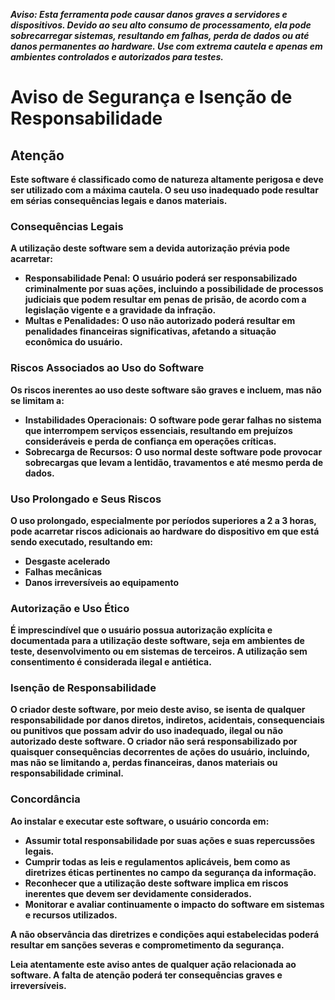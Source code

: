 **_Aviso: Esta ferramenta pode causar danos graves a servidores e dispositivos. Devido ao seu alto consumo de processamento, ela pode sobrecarregar sistemas, resultando em falhas, perda de dados ou até danos permanentes ao hardware. Use com extrema cautela e apenas em ambientes controlados e autorizados para testes._**

# Aviso de Segurança e Isenção de Responsabilidade

## Atenção

**Este software é classificado como de natureza altamente perigosa e deve ser utilizado com a máxima cautela. O seu uso inadequado pode resultar em sérias consequências legais e danos materiais.**

### Consequências Legais

**A utilização deste software sem a devida autorização prévia pode acarretar:**

- **Responsabilidade Penal:** **O usuário poderá ser responsabilizado criminalmente por suas ações, incluindo a possibilidade de processos judiciais que podem resultar em penas de prisão, de acordo com a legislação vigente e a gravidade da infração.**
- **Multas e Penalidades:** **O uso não autorizado poderá resultar em penalidades financeiras significativas, afetando a situação econômica do usuário.**

### Riscos Associados ao Uso do Software

**Os riscos inerentes ao uso deste software são graves e incluem, mas não se limitam a:**

- **Instabilidades Operacionais:** **O software pode gerar falhas no sistema que interrompem serviços essenciais, resultando em prejuízos consideráveis e perda de confiança em operações críticas.**
- **Sobrecarga de Recursos:** **O uso normal deste software pode provocar sobrecargas que levam a lentidão, travamentos e até mesmo perda de dados.**

### Uso Prolongado e Seus Riscos

**O uso prolongado, especialmente por períodos superiores a 2 a 3 horas, pode acarretar riscos adicionais ao hardware do dispositivo em que está sendo executado, resultando em:**

- **Desgaste acelerado**
- **Falhas mecânicas**
- **Danos irreversíveis ao equipamento**

### Autorização e Uso Ético

**É imprescindível que o usuário possua autorização explícita e documentada para a utilização deste software, seja em ambientes de teste, desenvolvimento ou em sistemas de terceiros. A utilização sem consentimento é considerada ilegal e antiética.**

### Isenção de Responsabilidade

**O criador deste software, por meio deste aviso, se isenta de qualquer responsabilidade por danos diretos, indiretos, acidentais, consequenciais ou punitivos que possam advir do uso inadequado, ilegal ou não autorizado deste software. O criador não será responsabilizado por quaisquer consequências decorrentes de ações do usuário, incluindo, mas não se limitando a, perdas financeiras, danos materiais ou responsabilidade criminal.**

### Concordância

**Ao instalar e executar este software, o usuário concorda em:**

- **Assumir total responsabilidade por suas ações e suas repercussões legais.**
- **Cumprir todas as leis e regulamentos aplicáveis, bem como as diretrizes éticas pertinentes no campo da segurança da informação.**
- **Reconhecer que a utilização deste software implica em riscos inerentes que devem ser devidamente considerados.**
- **Monitorar e avaliar continuamente o impacto do software em sistemas e recursos utilizados.**

**A não observância das diretrizes e condições aqui estabelecidas poderá resultar em sanções severas e comprometimento da segurança.**

**Leia atentamente este aviso antes de qualquer ação relacionada ao software. A falta de atenção poderá ter consequências graves e irreversíveis.**
